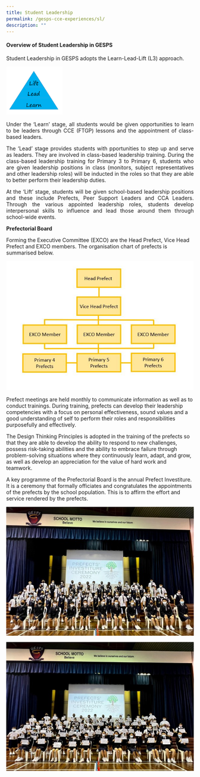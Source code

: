 ```yaml
---
title: Student Leadership
permalink: /gesps-cce-experiences/sl/
description: ""
---
```

#### Overview of Student Leadership in GESPS

Student Leadership in GESPS adopts the Learn-Lead-Lift (L3) approach.

<img src="/images/Lift Lead Learn.png" style="width:30%">

<p align="justify">Under the ‘Learn’ stage, all students would be given opportunities to learn to be leaders through CCE (FTGP) lessons and the appointment of class-based leaders.</p>

<p align="justify">The ‘Lead’ stage provides students with pportunities to step up and serve as leaders. They are involved in class-based leadership training. During the class-based leadership training for Primary 3 to Primary 6, students who are given leadership positions in class (monitors, subject representatives and other leadership roles) will be inducted in the roles so that they are able to better perform their leadership duties.</p>

<p align="justify"> At the ‘Lift’ stage, students will be given school-based leadership positions and these include Prefects, Peer Support Leaders and CCA Leaders. Through the various appointed leadership roles, students develop interpersonal skills to influence and lead those around them through school-wide events.</p>

<p align="justify"> <b>Prefectorial Board</b>

</p><p align="justify"> </p>Forming the Executive Committee (EXCO) are the Head Prefect, Vice Head Prefect and EXCO members. The organisation chart of prefects is summarised below.

![](/images/exco%20chart.JPG)



Prefect meetings are held monthly to communicate information as well as to conduct trainings. During training, prefects can develop their leadership competencies with a focus on personal effectiveness, sound values and a good understanding of self to perform their roles and responsibilities purposefully and effectively.

The Design Thinking Principles is adopted in the training of the prefects so that they are able to develop the ability to respond to new challenges, possess risk-taking abilities and the ability to embrace failure through problem-solving situations where they continuously learn, adapt, and grow, as well as develop an appreciation for the value of hard work and teamwork.

A key programme of the Prefectorial Board is the annual Prefect Investiture. It is a ceremony that formally officiates and congratulates the appointments of the prefects by the school population. This is to affirm the effort and service rendered by the prefects.

![](/images/student%20leadership%201.jpg)

![](/images/student%20leadership%202.jpg)